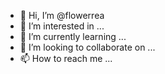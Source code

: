 - 👋 Hi, I’m @flowerrea
- 👀 I’m interested in ...
- 🌱 I’m currently learning ...
- 💞️ I’m looking to collaborate on ...
- 📫 How to reach me ...

<!---
flowerrea/flowerrea is a ✨ special ✨ repository because its `README.md` (this file) appears on your GitHub profile.
You can click the Preview link to take a look at your changes.
--->
